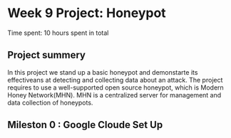 # Week 9 Project: Honeypot

Time spent: 10 hours spent in total

## Project summery 

In this project we stand up a basic honeypot and demonstarte its effectiveans at detecting and collecting data about an attack. The project requires to use a well-supported open source honeypot, which is Modern Honey Network(MHN). MHN is a centralized server for management and data collection of honeypots.

## Mileston 0 : Google Cloude Set Up
